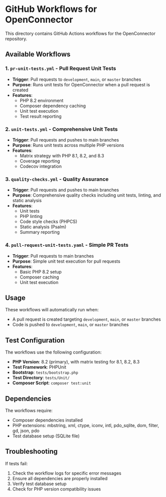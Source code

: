 # GitHub Workflows for OpenConnector

This directory contains GitHub Actions workflows for the OpenConnector repository.

## Available Workflows

### 1. `pr-unit-tests.yml` - Pull Request Unit Tests
- **Trigger**: Pull requests to `development`, `main`, or `master` branches
- **Purpose**: Runs unit tests for OpenConnector when a pull request is created
- **Features**:
  - PHP 8.2 environment
  - Composer dependency caching
  - Unit test execution
  - Test result reporting

### 2. `unit-tests.yml` - Comprehensive Unit Tests
- **Trigger**: Pull requests and pushes to main branches
- **Purpose**: Runs unit tests across multiple PHP versions
- **Features**:
  - Matrix strategy with PHP 8.1, 8.2, and 8.3
  - Coverage reporting
  - Codecov integration

### 3. `quality-checks.yml` - Quality Assurance
- **Trigger**: Pull requests and pushes to main branches
- **Purpose**: Comprehensive quality checks including unit tests, linting, and static analysis
- **Features**:
  - Unit tests
  - PHP linting
  - Code style checks (PHPCS)
  - Static analysis (Psalm)
  - Summary reporting

### 4. `pull-request-unit-tests.yaml` - Simple PR Tests
- **Trigger**: Pull requests to main branches
- **Purpose**: Simple unit test execution for pull requests
- **Features**:
  - Basic PHP 8.2 setup
  - Composer caching
  - Unit test execution

## Usage

These workflows will automatically run when:
- A pull request is created targeting `development`, `main`, or `master` branches
- Code is pushed to `development`, `main`, or `master` branches

## Test Configuration

The workflows use the following configuration:
- **PHP Version**: 8.2 (primary), with matrix testing for 8.1, 8.2, 8.3
- **Test Framework**: PHPUnit
- **Bootstrap**: `tests/bootstrap.php`
- **Test Directory**: `tests/Unit/`
- **Composer Script**: `composer test:unit`

## Dependencies

The workflows require:
- Composer dependencies installed
- PHP extensions: mbstring, xml, ctype, iconv, intl, pdo_sqlite, dom, filter, gd, json, pdo
- Test database setup (SQLite file)

## Troubleshooting

If tests fail:
1. Check the workflow logs for specific error messages
2. Ensure all dependencies are properly installed
3. Verify test database setup
4. Check for PHP version compatibility issues
